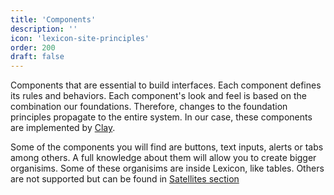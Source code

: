 ```yaml
---
title: 'Components'
description: ''
icon: 'lexicon-site-principles'
order: 200
draft: false
---
```


Components that are essential to build interfaces. Each component defines its rules and behaviors. Each component's look and feel is based on the combination our foundations. Therefore, changes to the foundation principles propagate to the entire system. In our case, these components are implemented by [Clay](https://clayui.com/).

Some of the components you will find are buttons, text inputs, alerts or tabs among others. A full knowledge about them will allow you to create bigger organisims. Some of these organisims are inside Lexicon, like tables. Others are not supported but can be found in [Satellites section](../satellites)